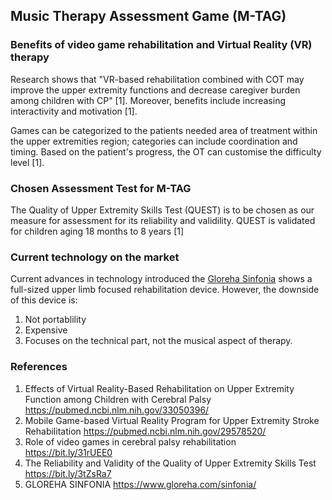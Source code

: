 ## Music Therapy Assessment Game (M-TAG)

### Benefits of video game rehabilitation and Virtual Reality (VR) therapy
Research shows that "VR-based rehabilitation combined with COT may improve the upper extremity functions and decrease caregiver burden among children with CP" [1]. Moreover, benefits include increasing interactivity and motivation [1].

Games can be categorized to the patients needed area of treatment within the upper extremities region; categories can include coordination and timing. Based on the patient's progress, the OT can customise the difficulty level [1].


### Chosen Assessment Test for M-TAG 
The Quality of Upper Extremity Skills Test (QUEST) is to be chosen as our measure for assessment for its reliability and validility. QUEST is validated for children aging 18 months to 8 years [1]

### Current technology on the market 
Current advances in technology introduced the [Gloreha Sinfonia](https://www.youtube.com/watch?v=OewQiHHexhE) shows a full-sized upper limb focused rehabilitation device.  However, the downside of this device is:
1. Not portablility
2. Expensive
3. Focuses on the technical part, not the musical aspect of therapy.



### References

1. Effects of Virtual Reality-Based Rehabilitation on Upper Extremity Function among Children with Cerebral Palsy https://pubmed.ncbi.nlm.nih.gov/33050396/
2. Mobile Game-based Virtual Reality Program for Upper Extremity Stroke Rehabilitation https://pubmed.ncbi.nlm.nih.gov/29578520/
3. Role of video games in cerebral palsy rehabilitation https://bit.ly/31rUEE0
4. The Reliability and Validity of the Quality of Upper Extremity Skills Test https://bit.ly/3tZsRa7
5. GLOREHA SINFONIA https://www.gloreha.com/sinfonia/
<!--stackedit_data:
eyJoaXN0b3J5IjpbLTIxNDQ1ODMyNTRdfQ==
-->